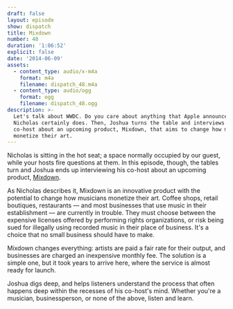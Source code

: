 ```yaml
---
draft: false
layout: episode
show: dispatch
title: Mixdown
number: 48
duration: '1:06:52'
explicit: false
date: '2014-06-09'
assets:
  - content_type: audio/x-m4a
    format: m4a
    filename: dispatch_48.m4a
  - content_type: audio/ogg
    format: ogg
    filename: dispatch_48.ogg
description: >-
  Let's talk about WWDC. Do you care about anything that Apple announced?
  Nicholas certainly does. Then, Joshua turns the table and interviews his
  co-host about an upcoming product, Mixdown, that aims to change how musicians
  monetize their art.
---
```

Nicholas is sitting in the hot seat; a space normally occupied by our guest, while your hosts fire questions at them. In this episode, though, the tables turn and Joshua ends up interviewing his co-host about an upcoming product, [Mixdown](http://mixdown.co).

As Nicholas describes it, Mixdown is an innovative product with the potential to change how musicians monetize their art. Coffee shops, retail boutiques, restaurants &mdash; and most businesses that use music in their establishment &mdash; are currently in trouble. They must choose between the expensive licenses offered by performing rights organizations, or risk being sued for illegally using recorded music in their place of business. It's a choice that no small business should have to make.

Mixdown changes everything: artists are paid a fair rate for their output, and businesses are charged an inexpensive monthly fee. The solution is a simple one, but it took years to arrive here, where the service is almost ready for launch.

Joshua digs deep, and helps listeners understand the process that often happens deep within the recesses of his co-host's mind. Whether you're a musician, businessperson, or none of the above, listen and learn.